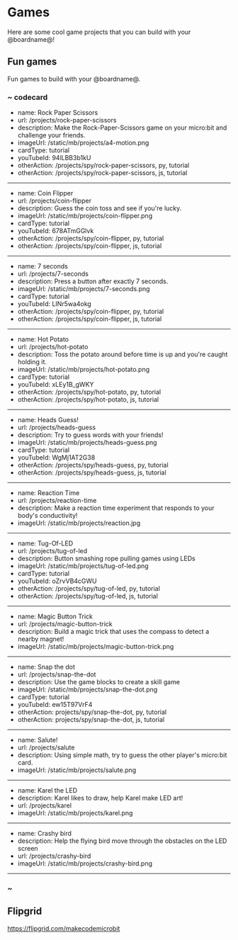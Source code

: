 # Games

Here are some cool game projects that you can build with your @boardname@!


## Fun games

Fun games to build with your @boardname@.

### ~ codecard
* name: Rock Paper Scissors
* url: /projects/rock-paper-scissors
* description: Make the Rock-Paper-Scissors game on your micro:bit and challenge your friends.
* imageUrl: /static/mb/projects/a4-motion.png
* cardType: tutorial
* youTubeId: 94lLBB3b1kU
* otherAction: /projects/spy/rock-paper-scissors, py, tutorial
* otherAction: /projects/spy/rock-paper-scissors, js, tutorial
---
* name: Coin Flipper
* url: /projects/coin-flipper
* description: Guess the coin toss and see if you're lucky.
* imageUrl: /static/mb/projects/coin-flipper.png
* cardType: tutorial
* youTubeId: 678ATmGGlvk
* otherAction: /projects/spy/coin-flipper, py, tutorial
* otherAction: /projects/spy/coin-flipper, js, tutorial
---
* name: 7 seconds
* url: /projects/7-seconds
* description: Press a button after exactly 7 seconds.
* imageUrl: /static/mb/projects/7-seconds.png
* cardType: tutorial
* youTubeId: LINr5wa4okg
* otherAction: /projects/spy/coin-flipper, py, tutorial
* otherAction: /projects/spy/coin-flipper, js, tutorial
---
* name: Hot Potato
* url: /projects/hot-potato
* description: Toss the potato around before time is up and you're caught holding it.
* imageUrl: /static/mb/projects/hot-potato.png
* cardType: tutorial
* youTubeId: xLEy1B_gWKY
* otherAction: /projects/spy/hot-potato, py, tutorial
* otherAction: /projects/spy/hot-potato, js, tutorial
---
* name: Heads Guess!
* url: /projects/heads-guess
* description: Try to guess words with your friends!
* imageUrl: /static/mb/projects/heads-guess.png
* cardType: tutorial
* youTubeId: WgMj1AT2G38
* otherAction: /projects/spy/heads-guess, py, tutorial
* otherAction: /projects/spy/heads-guess, js, tutorial
---
* name: Reaction Time
* url: /projects/reaction-time
* description: Make a reaction time experiment that responds to your body's conductivity!
* imageUrl: /static/mb/projects/reaction.jpg
---
* name: Tug-Of-LED
* url: /projects/tug-of-led
* description: Button smashing rope pulling games using LEDs
* imageUrl: /static/mb/projects/tug-of-led.png
* cardType: tutorial
* youTubeId: oZrvVB4cGWU
* otherAction: /projects/spy/tug-of-led, py, tutorial
* otherAction: /projects/spy/tug-of-led, js, tutorial
---
* name: Magic Button Trick
* url: /projects/magic-button-trick
* description: Build a magic trick that uses the compass to detect a nearby magnet!
* imageUrl: /static/mb/projects/magic-button-trick.png
---
* name: Snap the dot
* url: /projects/snap-the-dot
* description: Use the game blocks to create a skill game
* imageUrl: /static/mb/projects/snap-the-dot.png
* cardType: tutorial
* youTubeId: ew15T97VrF4
* otherAction: projects/spy/snap-the-dot, py, tutorial
* otherAction: projects/spy/snap-the-dot, js, tutorial
---
* name: Salute!
* url: /projects/salute
* description: Using simple math, try to guess the other player's micro:bit card.
* imageUrl: /static/mb/projects/salute.png
---
* name: Karel the LED
* description: Karel likes to draw, help Karel make LED art!
* url: /projects/karel
* imageUrl: /static/mb/projects/karel.png
---
* name: Crashy bird
* description: Help the flying bird move through the obstacles on the LED screen
* url: /projects/crashy-bird
* imageUrl: /static/mb/projects/crashy-bird.png
---
### ~

## Flipgrid

https://flipgrid.com/makecodemicrobit
